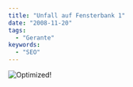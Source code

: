```yaml
---
title: "Unfall auf Fensterbank 1"
date: "2008-11-20"
tags:
  - "Gerante"
keywords:
  - "SEO"
---
```


![Optimized!](/img/codecandies/dsc00212.jpg)
